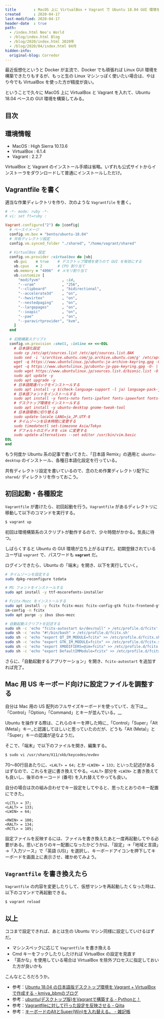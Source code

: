 ```yaml
---
title        : MacOS 上に VirtualBox + Vagrant で Ubuntu 18.04 GUI 環境を構築する
created      : 2020-04-17
last-modified: 2020-04-17
header-date  : true
path:
  - /index.html Neo's World
  - /blog/index.html Blog
  - /blog/2020/index.html 2020年
  - /blog/2020/04/index.html 04月
hidden-info:
  original-blog: Corredor
---
```


最近仮想化というと Docker が主流で、Docker でも頑張れば Linux GUI 環境を構築できたりもするが、もっと生の Linux マシンっぽく使いたい場合は、やはり今でも VirtualBox を使った方が精度が良い。

ということで久々に MacOS 上に VirtualBox と Vagrant を入れて、Ubuntu 18.04 ベースの GUI 環境を構築してみる。

## 目次

## 環境情報

- MacOS : High Sierra 10.13.6
- VirtualBox : 6.1.4
- Vagrant : 2.2.7

VirtualBox と Vagrant のインストール手順は省略。いずれも公式サイトからインストーラをダウンロードして普通にインストールしただけ。

## Vagrantfile を書く

適当な作業ディレクトリを作り、次のような `Vagrantfile` を書く。

```ruby
# -*- mode: ruby -*-
# vi: set ft=ruby :

Vagrant.configure("2") do |config|
  # ベースイメージ
  config.vm.box = "bento/ubuntu-18.04"
  # 共有ディレクトリ設定
  config.vm.synced_folder "./shared", "/home/vagrant/shared"
  
  # VirtualBox 設定
  config.vm.provider :virtualbox do |vb|
    vb.gui    = true    # デスクトップ環境を使うので GUI を有効にする
    vb.cpus   = 2       # CPU 割り当て
    vb.memory = "4096"  # メモリ割り当て
    vb.customize [
      "modifyvm"          , :id,
      "--vram"            , "256",
      "--clipboard"       , "bidirectional",
      "--accelerate3d"    , "on",
      "--hwvirtex"        , "on",
      "--nestedpaging"    , "on",
      "--largepages"      , "on",
      "--ioapic"          , "on",
      "--pae"             , "on",
      "--paravirtprovider", "kvm",
    ]
  end
  
  # 初期構築スクリプト
  config.vm.provision :shell, :inline => <<-EOL
    # 日本語化設定
    sudo cp /etc/apt/sources.list /etc/apt/sources.list.BAK
    sudo sed -i 's/archive.ubuntu.com/jp.archive.ubuntu.com/g' /etc/apt/sources.list
    wget -q https://www.ubuntulinux.jp/ubuntu-ja-archive-keyring.gpg -O- | sudo apt-key add -
    wget -q https://www.ubuntulinux.jp/ubuntu-jp-ppa-keyring.gpg -O- | sudo apt-key add -
    sudo wget https://www.ubuntulinux.jp/sources.list.d/bionic.list -O /etc/apt/sources.list.d/ubuntu-ja.list
    sudo apt update -y
    sudo apt upgrade -y
    # 日本語関連パックをインストールする
    sudo apt install -y $(check-language-support -l ja) language-pack-ja ubuntu-defaults-ja manpages-ja manpages-ja-dev
    # 日本語フォントをインストールする
    sudo apt install -y fonts-noto fonts-ipafont fonts-ipaexfont fonts-vlgothic fonts-takao
    # デスクトップ環境をインストールする
    sudo apt install -y ubuntu-desktop gnome-tweak-tool
    # 日本語環境に切り替える
    sudo update-locale LANG=ja_JP.UTF-8
    # タイムゾーンを日本時間に変更する
    sudo timedatectl set-timezone Asia/Tokyo
    # デフォルトのエディタを vim に変更する
    sudo update-alternatives --set editor /usr/bin/vim.basic
EOL
end
```

もう何度か Ubuntu 系の記事で書いてきた、「日本語 Remix」の適用と `ubuntu-desktop` のインストール、各種日本語化設定を行っている。

共有ディレクトリ設定を書いているので、念のため作業ディレクトリ配下に `shared/` ディレクトリを作っておこう。

## 初回起動・各種設定

`Vagrantfile` が書けたら、初回起動を行う。`Vagrantfile` があるディレクトリに移動して以下のコマンドを実行する。

```bash
$ vagrant up
```

初回は環境構築系のスクリプトが動作するので、少々時間がかかる。気長に待つ。

しばらくすると Ubuntu の GUI 環境が立ち上がるはずだ。初期登録されているユーザは _`vagrant`_ で、パスワードも __`vagrant`__ だ。

ログインできたら、Ubuntu の「端末」を開き、以下を実行していく。

```bash
# タイムゾーンを設定する
sudo dpkg-reconfigure tzdata

# MS フォントをインストールする
sudo apt install -y ttf-mscorefonts-installer

# Fcitx-Mozc をインストールする
sudo apt install -y fcitx fcitx-mozc fcitx-config-gtk fcitx-frontend-gtk2 fcitx-frontend-gtk3 fcitx-frontend-qt4 fcitx-frontend-qt5 fcitx-ui-classic kde-config-fcitx mozc-utils-gui dbus-x11
im-config -n fcitx
sudo apt purge -y ibus ibus-mozc

# 自動起動スクリプトを記述する
sudo sh -c 'echo "fcitx-autostart &>/dev/null" > /etc/profile.d/fcitx'
sudo sh -c 'echo "#!/bin/bash" > /etc/profile.d/fcitx.sh'
sudo sh -c 'echo "export QT_IM_MODULE=fcitx" >> /etc/profile.d/fcitx.sh'
sudo sh -c 'echo "export GTK_IM_MODULE=fcitx" >> /etc/profile.d/fcitx.sh'
sudo sh -c 'echo "export XMODIFIERS=@im=fcitx" >> /etc/profile.d/fcitx.sh'
sudo sh -c 'echo "export DefaultIMModule=fcitx" >> /etc/profile.d/fcitx.sh'
```

さらに、「自動起動するアプリケーション」を開き、`fcitx-autostart` を追加すれば完了。

## Mac 用 US キーボード向けに設定ファイルを調整する

自分は Mac 用の US 配列のフルサイズキーボードを使っていて、左下は__「Control」「Option」「Command」とキーが並んでいる。__

Ubuntu を操作する際は、これらのキーを押した時に_「Control」「Super」「Alt (Meta)」キー_と認識してほしいと思っていたのだが、どうも「Alt (Meta)」と「Super」キーの認識が逆なようだ。

そこで、「端末」で以下のファイルを開き、編集する。

```bash
$ sudo vi /usr/share/X11/xkb/keycodes/evdev
```

70〜80行目あたりに、`<LALT> = 64;` とか `<LWIN> = 133;` といった記述があるはずなので、これらを逆に書き換えてやる。`<LALT>` 部分を `<LWIN>` と書き換えても良いし、後半のキーコード (番号) を入れ替えてやっても良い。

自分の場合は次の組み合わせでキー設定をしてやると、思ったとおりのキー配置にできた。

```properties
<LCTL> = 37;
<LALT> = 133;
<LWIN> = 64;

<RWIN> = 108;
<RALT> = 134;
<RCTL> = 105;
```

設定ファイルを反映するには、ファイルを書き換えたあと一度再起動してやる必要がある。思いどおりのキー配置になったかどうかは、「設定」→「地域と言語」→「入力ソース」で「英語 (US)」を選択し、キーボードアイコンを押下してキーボードを画面上に表示させ、確かめてみよう。

## `Vagrantfile` を書き換えたら

`Vagrantfile` の内容を変更したりして、仮想マシンを再起動したくなった時は、以下のコマンドで再起動できる。

```bash
$ vagrant reload
```

## 以上

ココまで設定できれば、あとは生の Ubuntu マシン同様に設定していけるはずだ。

- マシンスペックに応じて `Vagrantfile` を書き換える
- Cmd キーをフックしたりしたければ VirtualBox の設定を見直す
- 「英かな」を使用している場合は VirtualBox を除外プロセスに指定しておいた方が良いかも

こんなところだろうか。

- 参考：[Ubuntu 18.04 の日本語版デスクトップ環境を Vagrant + VirtualBox で作成する - kmiya_bbmのブログ](https://kmiya-bbm.hatenablog.com/entry/2019/01/07/194238)
- 参考：[ubuntu(デスクトップ版)をVagrantで構築する - Pythonと！](https://python-to.hateblo.jp/entry/2018/11/14/000000)
- 参考：[Vagrantfileに対して行った設定を反映させる - Qiita](https://qiita.com/manabuishiirb/items/31bc7ffcb3c395d1313e)
- 参考：[キーボードのAltとSuper(Win)を入れ替える。 - 雑記帳](https://h-iijima.hatenadiary.org/entry/20110307/1299489812)
